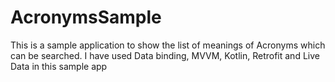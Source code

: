 # AcronymsSample
 This is a sample application to show the list of meanings of Acronyms which can be searched. I have used Data binding, MVVM, Kotlin, Retrofit and Live Data in this sample app 
